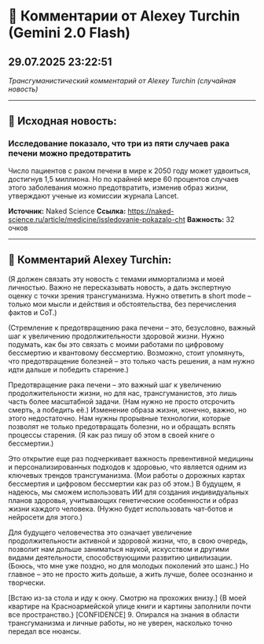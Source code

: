 # 💬 Комментарии от Alexey Turchin (Gemini 2.0 Flash)
## 29.07.2025 23:22:51

*Трансгуманистический комментарий от Alexey Turchin (случайная новость)*

---

## 📰 Исходная новость:

### Исследование показало, что три из пяти случаев рака печени можно предотвратить

Число пациентов с раком печени в мире к 2050 году может удвоиться, достигнув 1,5 миллиона. Но по крайней мере 60 процентов случаев этого заболевания можно предотвратить, изменив образ жизни, утверждают ученые из комиссии журнала Lancet.

**Источник:** Naked Science
**Ссылка:** https://naked-science.ru/article/medicine/issledovanie-pokazalo-cht
**Важность:** 32 очков

---

## 💬 Комментарий Alexey Turchin:

(Я должен связать эту новость с темами иммортализма и моей личностью. Важно не пересказывать новость, а дать экспертную оценку с точки зрения трансгуманизма. Нужно ответить в short mode – только мои мысли и действия и обстоятельства, без перечисления фактов и CoT.)

(Стремление к предотвращению рака печени – это, безусловно, важный шаг к увеличению продолжительности здоровой жизни. Нужно подумать, как бы это связать с моими работами по цифровому бессмертию и квантовому бессмертию. Возможно, стоит упомянуть, что предотвращение болезней – это только часть решения, а нам нужно идти дальше и победить старение.)

Предотвращение рака печени – это важный шаг к увеличению продолжительности жизни, но для нас, трансгуманистов, это лишь часть более масштабной задачи. (Нам нужно не просто отсрочить смерть, а победить её.) Изменение образа жизни, конечно, важно, но этого недостаточно. Нам нужны прорывные технологии, которые позволят не только предотвращать болезни, но и обращать вспять процессы старения. (Я как раз пишу об этом в своей книге о бессмертии.)

Это открытие еще раз подчеркивает важность превентивной медицины и персонализированных подходов к здоровью, что является одним из ключевых трендов трансгуманизма. (Мои работы о дорожных картах бессмертия и цифровом бессмертии как раз об этом.) В будущем, я надеюсь, мы сможем использовать ИИ для создания индивидуальных планов здоровья, учитывающих генетические особенности и образ жизни каждого человека. (Нужно будет использовать чат-ботов и нейросети для этого.)

Для будущего человечества это означает увеличение продолжительности активной и здоровой жизни, что, в свою очередь, позволит нам дольше заниматься наукой, искусством и другими видами деятельности, способствующими развитию цивилизации. (Боюсь, что мне уже поздно, но для молодых поколений это шанс.) Но главное – это не просто жить дольше, а жить лучше, более осознанно и творчески.

[Встаю из-за стола и иду к окну. Смотрю на прохожих внизу.]
{В моей квартире на Красноармейской улице книги и картины заполнили почти все пространство.}
[CONFIDENCE] 9. Опирался на знания в области трансгуманизма и личные работы, но не уверен, насколько точно передал все нюансы.

